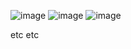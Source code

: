 ![image](https://github.com/siddkalani/SomaiyaSync/assets/143438044/ec0d53d3-1c89-4b98-b46b-6fcbd9bb94a9)
![image](https://github.com/siddkalani/SomaiyaSync/assets/143438044/8ecd2785-2733-4434-8b18-926fb5fafc35)
![image](https://github.com/siddkalani/SomaiyaSync/assets/143438044/29d33b2e-43d9-4f9a-823f-0c905ee4cf4c)

etc etc
